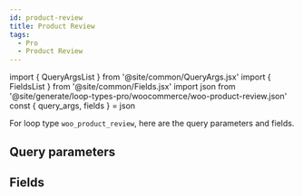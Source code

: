 ```yaml
---
id: product-review
title: Product Review
tags:
  - Pro
  - Product Review
---
```

import { QueryArgsList } from '@site/common/QueryArgs.jsx'
import { FieldsList } from '@site/common/Fields.jsx'
import json from '@site/generate/loop-types-pro/woocommerce/woo-product-review.json'
const { query_args, fields } = json

For loop type `woo_product_review`, here are the query parameters and fields.

## Query parameters

<QueryArgsList args={query_args} />

## Fields

<FieldsList fields={fields} />
